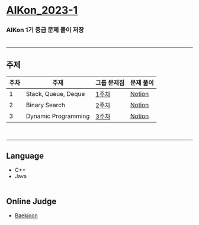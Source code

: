 # [AlKon_2023-1](https://www.acmicpc.net/group/workbook/17070)
### AlKon 1기 중급 문제 풀이 저장<br><br>
***

## 주제
| 주차 | 주제                  | 그룹 문제집                                                        | 문제 풀이 |
|----|---------------------|---------------------------------------------------------------|-----------|
| 1  | Stack, Queue, Deque | [1주차](https://www.acmicpc.net/group/workbook/view/17070/55462) | [Notion](https://ro-el.notion.site/b18cf43f8d5049ce9fadf307119bae91)|  
| 2  | Binary Search       | [2주차](https://www.acmicpc.net/group/workbook/view/17070/55628) | [Notion](https://ro-el.notion.site/6171925cc9aa49798df0541ea5bfacc2)|  
| 3  | Dynamic Programming | [3주차](https://www.acmicpc.net/group/workbook/view/17070/56034) | [Notion](https://ro-el.notion.site/DP-c90709b3091349b4aaa22268070053b7)|  
<br>

***
## Language
* C++
* Java<br><br>
## Online Judge
* [Baekjoon](https://www.acmicpc.net/)